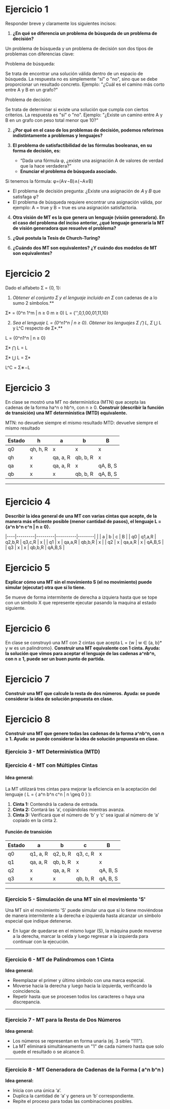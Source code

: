 # Ejercicio 1

Responder breve y claramente los siguientes incisos:

1. **¿En qué se diferencia un problema de búsqueda de un problema de decisión?**

Un problema de búsqueda y un problema de decisión son dos tipos de problemas con diferencias clave:

Problema de búsqueda:

Se trata de encontrar una solución válida dentro de un espacio de búsqueda.
La respuesta no es simplemente "sí" o "no", sino que se debe proporcionar un resultado concreto.
Ejemplo: "¿Cuál es el camino más corto entre A y B en un grafo?"

Problema de decisión:

Se trata de determinar si existe una solución que cumpla con ciertos criterios.
La respuesta es "sí" o "no".
Ejemplo: "¿Existe un camino entre A y B en un grafo con peso total menor que 10?"


2. **¿Por qué en el caso de los problemas de decisión, podemos referirnos indistintamente a problemas y lenguajes?**

3. **El problema de satisfactibilidad de las fórmulas booleanas, en su forma de decisión, es:**
   - “Dada una fórmula φ, ¿existe una asignación A de valores de verdad que la hace verdadera?”
   - **Enunciar el problema de búsqueda asociado.**

Si tenemos la fórmula: φ=(A∨¬B)∧(¬A∨B)

- El problema de decisión pregunta: ¿Existe una asignación de 𝐴 y 𝐵 que satisfaga φ?
- El problema de búsqueda requiere encontrar una asignación válida, por ejemplo: A = true y B = true es una asignación satisfactoria.


4. **Otra visión de MT es la que genera un lenguaje (visión generadora). En el caso del problema del inciso anterior, ¿qué lenguaje generaría la MT de visión generadora que resuelve el problema?**



5. **¿Qué postula la Tesis de Church-Turing?**



6. **¿Cuándo dos MT son equivalentes? ¿Y cuándo dos modelos de MT son equivalentes?**




# Ejercicio 2

Dado el alfabeto Ʃ = {0, 1}:

1. **Obtener el conjunto Ʃ* y el lenguaje incluido en Ʃ* con cadenas de a lo sumo 2 símbolos.**


Ʃ* = (0^n 1^m | n ≥ 0 m ≥ 0)
L = {'',0,1,00,01,11,10}


2. **Sea el lenguaje L = {0^n1^n | n ≥ 0}. Obtener los lenguajes Ʃ* ⋂ L, Ʃ* ⋃ L y L^C respecto de Ʃ*.**

L = {0^n1^n | n ≥ 0}

Ʃ* ⋂ L = L

Ʃ* ⋃ L = Ʃ*

L^C = Σ∗−L

# Ejercicio 3

En clase se mostró una MT no determinística (MTN) que acepta las cadenas de la forma ha^n o hb^n, con n ≥ 0. **Construir (describir la función de transición) una MT determinística (MTD) equivalente.**

MTN: no devuelve siempre el mismo resultado 
MTD: devuelve siempre el mismo resultado



| Estado | h         | a         | b         | B         |
|--------|----------|----------|----------|----------|
| q0     | qh, h, R | x        | x        | x        |
| qh     | x        | qa, a, R | qb, b, R | x        |
| qa     | x        | qa, a, R | x        | qA, B, S |
| qb     | x        | x        | qb, b, R | qA, B, S |

---




# Ejercicio 4

**Describir la idea general de una MT con varias cintas que acepte, de la manera más eficiente posible (menor cantidad de pasos), el lenguaje L = {a^n b^n c^n | n ≥ 0}.**


|----|---------|---------|----------|--------|
|    |   a     |    b            |        c                |    B   | 
| q0 | q1,a,R  |    q2,b,R     |     q3,c,R                |    x   |
| q1 |   x     |  qa,a,R |  qb,b,R  |    x   |
| q2 |   x     |  qa,a,R |     x    | qA,B,S |
| q3 |   x     |   x     |  qb,b,R  | qA,B,S |



# Ejercicio 5

**Explicar cómo una MT sin el movimiento S (el no movimiento) puede simular (ejecutar) otra que sí lo tiene.**

Se mueve de forma intermitente de derecha a izquiera hasta que se tope con un simbolo X que represente ejecutar pasando la maquina al estado siguiente.

# Ejercicio 6

En clase se construyó una MT con 2 cintas que acepta L = {w | w ∈ {a, b}* y w es un palíndromo}. **Construir una MT equivalente con 1 cinta. Ayuda: la solución que vimos para aceptar el lenguaje de las cadenas a^nb^n, con n ≥ 1, puede ser un buen punto de partida.**

# Ejercicio 7

**Construir una MT que calcule la resta de dos números. Ayuda: se puede considerar la idea de solución propuesta en clase.**

# Ejercicio 8

**Construir una MT que genere todas las cadenas de la forma a^nb^n, con n ≥ 1. Ayuda: se puede considerar la idea de solución propuesta en clase.**



### **Ejercicio 3 - MT Determinística (MTD)**



### **Ejercicio 4 - MT con Múltiples Cintas**

#### **Idea general:**
La MT utilizará tres cintas para mejorar la eficiencia en la aceptación del lenguaje \( L = \{ a^n b^n c^n | n \geq 0 \} \):
1. **Cinta 1:** Contendrá la cadena de entrada.
2. **Cinta 2:** Contará las ‘a’, copiándolas mientras avanza.
3. **Cinta 3:** Verificará que el número de ‘b’ y ‘c’ sea igual al número de ‘a’ copiado en la cinta 2.

#### **Función de transición**

| Estado | a         | b         | c         | B         |
|--------|----------|----------|----------|----------|
| q0     | q1, a, R | q2, b, R | q3, c, R | x        |
| q1     | qa, a, R | qb, b, R | x        | x        |
| q2     | x        | qa, a, R | x        | qA, B, S |
| q3     | x        | x        | qb, b, R | qA, B, S |

---

### **Ejercicio 5 - Simulación de una MT sin el movimiento 'S'**
Una MT sin el movimiento 'S' puede simular una que sí lo tiene moviéndose de manera intermitente a la derecha e izquierda hasta alcanzar un símbolo especial que indique detenerse.
- En lugar de quedarse en el mismo lugar (S), la máquina puede moverse a la derecha, marcar la celda y luego regresar a la izquierda para continuar con la ejecución.

---

### **Ejercicio 6 - MT de Palíndromos con 1 Cinta**
**Idea general:**
- Reemplazar el primer y último símbolo con una marca especial.
- Moverse hacia la derecha y luego hacia la izquierda, verificando la coincidencia.
- Repetir hasta que se procesen todos los caracteres o haya una discrepancia.

---

### **Ejercicio 7 - MT para la Resta de Dos Números**
**Idea general:**
- Los números se representan en forma unaria (ej. 3 sería "111").
- La MT eliminará simultáneamente un "1" de cada número hasta que solo quede el resultado o se alcance 0.

---

### **Ejercicio 8 - MT Generadora de Cadenas de la Forma \( a^n b^n \)**
**Idea general:**
- Inicia con una única ‘a’.
- Duplica la cantidad de ‘a’ y genera un ‘b’ correspondiente.
- Repite el proceso para todas las combinaciones posibles.

